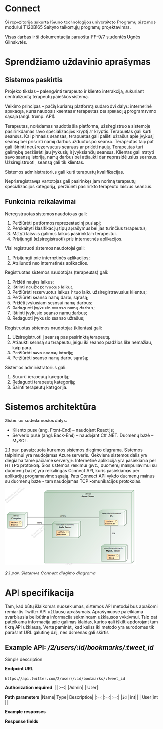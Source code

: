 # Connect

Ši repozitorija sukurta Kauno technologijos universiteto Programų sistemos moduliui T120B165 Saityno taikomųjų programų projektavimas.

Visas darbas ir ši dokumentacija paruošta IFF-9/7 studentės Ugnės Glinskytės.

# Sprendžiamo uždavinio aprašymas
## Sistemos paskirtis

Projekto tikslas – palengvinti terapeuto ir kliento interakciją, sukuriant centralizuotą terapeutų paieškos sistemą.

Veikimo principas – pačią kuriamą platformą sudaro dvi dalys: internetinė aplikacija, kuria naudosis klientas ir terapeutas bei aplikacijų programavimo sąsaja (angl. trump. API).

Terapeutas, norėdamas naudotis šia platforma, užsiregistruoja sistemoje pasirinkdamas savo specializacijos kryptį ar kryptis. Terapuetas gali kurti seansus. Kai pirmasis seansas, terapuetas gali palikti užrašus apie įvykusį seansą bei priskirti namų darbus užduotus po seanso. Terapeutas taip pat gali ištrinti neužrezervuotus seansus ar pridėti naujų. Terapeutas turi galimybę peržiūrėti jau įvykusių ir įvyksiančių seansus. Klientas gali matyti savo seansų istoriją, namų darbus bei atšaukti dar neprasidėjusius seansus. Užsiregistruoti į seansą gali tik klientas.

Sistemos administratorius gali kurti terapuetų kvalifikacijas.

Neprisregistravęs vartotojas gali pasirinkęs jam norimą terapeutų specializacijos kategoriją, peržiūrėti pasirinkto terapeuto laisvus seansus. 

## Funkciniai reikalavimai

Neregistruotas sistemos naudotojas gali:
1.	Peržiūrėti platformos reprezentacinį puslapį;
2.	Perskaityti klasifikacijų tipų aprašymus bei jas turinčius terapeutus;
3.	Matyti laisvus galimus laikus pasirinktam terapeutui.
4.	Prisijungti (užsiregistruoti) prie internetinės aplikacijos.

Visi registruoti sistemos naudotojai gali:
1.	Prisijungti prie internetinės aplikacijos;
2.	Atsijungti nuo internetinės aplikacijos.

Registruotas sistemos naudotojas (terapeutas) gali:
1.	Pridėti naujus laikus;
2.	Ištrinti neužrezervuotus laikus;
3.	Peržiūrėti rezervuotus laikus ir tuo laiku užsiregistravusius klientus;
4.	Peržiūrėti seanso namų darbų sąrašą;
5.	Pridėti įvykusiam seansui namų darbus;
6.  Redaguoti įvykusio seanso namų darbus;
7.  Ištrinti įvykusio seanso namų darbus;
8.	Redaguoti įvykusio seanso užrašus;


Registruotas sistemos naudotojas (klientas) gali:
1.	Užsiregistruoti į seansą pas pasirinktą terapeutą.
2.	Atšaukti seansą su terapeutu, jeigu iki seanso pradžios like nemažiau, kaip para.
3.	Peržiūrėti savo seansų istoriją;
4.	Peržiūrėti seanso namų darbų sąrašą;

Sistemos administratorius gali:
1.  Sukurti terapeutų kategoriją;
2.	Redaguoti terapeutų kategoriją;
3.	Šalinti terapeutų kategorija.

# Sistemos architektūra
Sistemos sudedamosios dalys: 
*	Kliento pusė (ang. Front-End) – naudojant React.js; 
*	Serverio pusė (angl. Back-End) – naudojant C# .NET. Duomenų bazė – MySQL. 

2.1 pav. pavaizduota kuriamos sistemos diegimo diagrama. Sistemos talpinimui yra naudojamas Azure serveris. Kiekviena sistemos dalis yra diegiama tame pačiame serveryje. Internetinė aplikacija yra pasiekiama per HTTPS protokolą. Šios sistemos veikimui (pvz., duomenų manipuliavimui su duomenų baze) yra reikalingas Connect API, kuris pasiekiamas per aplikacijų programavimo sąsają. Pats Connect API vykdo duomenų mainus su duomenų baze - tam naudojamas TCP komunikacijos protokolas.

![](Picture1.png)

_2.1 pav. Sistemos Connect diegimo diagrama_

# API specifikacija
Tam, kad būtų išlaikomas nuoseklumas, sistemos API metodai bus aprašomi remiantis Twitter API užklausų aprašymais. Aprašymuose pateikiama svarbiausia bei būtina informacija sėkmingam užklausos vykdymui. Taip pat pateikiama informacija apie galimas klaidas, kurios gali iškilti apdorojant tam tikrą API užklausą. Verta paminėti, kad kelias iki metodo yra nurodomas tik parašant URL galutinę dalį, nes domenas gali skirtis.

## Example API: _/2/users/:id/bookmarks/:tweet_id_

Simple description

**Endpoint URL**

`https://api.twitter.com/2/users/:id/bookmarks/:tweet_id`

**Authorization required**
||
|:--:|
|Admin|
| User|

**Path parameters**
|Name| Type| Description|
|:--:|:--:|:--:|
|`id` | int||
| User|int ||

**Example responses**

**Response fields**